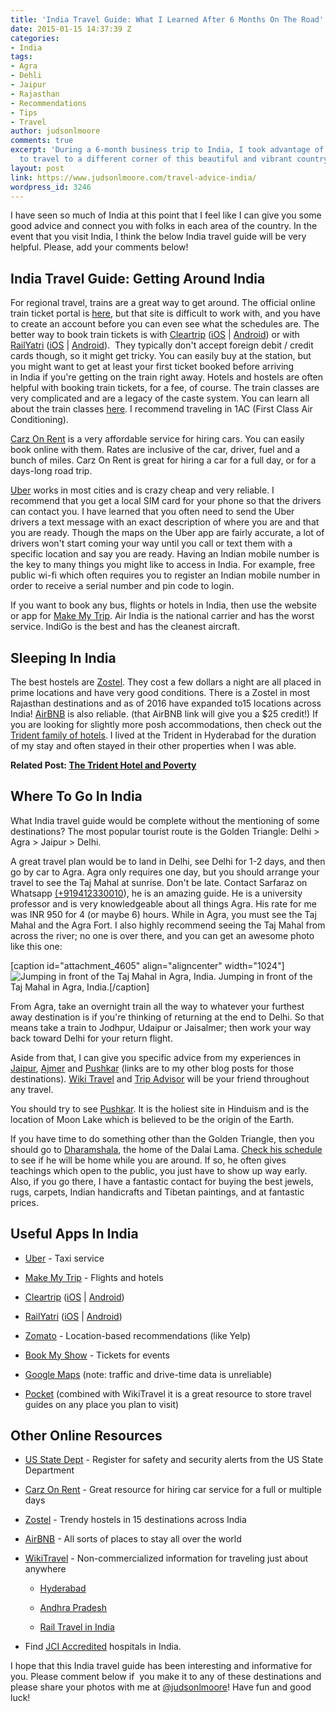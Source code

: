 ```yaml
---
title: 'India Travel Guide: What I Learned After 6 Months On The Road'
date: 2015-01-15 14:37:39 Z
categories:
- India
tags:
- Agra
- Dehli
- Jaipur
- Rajasthan
- Recommendations
- Tips
- Travel
author: judsonlmoore
comments: true
excerpt: 'During a 6-month business trip to India, I took advantage of every weekend
  to travel to a different corner of this beautiful and vibrant country. '
layout: post
link: https://www.judsonlmoore.com/travel-advice-india/
wordpress_id: 3246
---
```


I have seen so much of India at this point that I feel like I can give you some good advice and connect you with folks in each area of the country. In the event that you visit India, I think the below India travel guide will be very helpful. Please, add your comments below!


## India Travel Guide: Getting Around India


For regional travel, trains are a great way to get around. The official online train ticket portal is [here](https://www.irctc.co.in/eticketing/loginHome.jsf), but that site is difficult to work with, and you have to create an account before you can even see what the schedules are. The better way to book train tickets is with [Cleartrip](http://www.cleartrip.com/) ([iOS](https://www.judsonlmoore.com/get/ios-cleartrip/) | [Android](https://www.judsonlmoore.com/get/android-cleartrip/)) or with [RailYatri](https://www.railyatri.in/) ([iOS](https://www.judsonlmoore.com/get/ios-railyatri/) | [Android](https://www.judsonlmoore.com/get/android-railyatri/)).  They typically don't accept foreign debit / credit cards though, so it might get tricky. You can easily buy at the station, but you might want to get at least your first ticket booked before arriving in India if you're getting on the train right away. Hotels and hostels are often helpful with booking train tickets, for a fee, of course. The train classes are very complicated and are a legacy of the caste system. You can learn all about the train classes [here](http://wikitravel.org/en/Rail_travel_in_India). I recommend traveling in 1AC (First Class Air Conditioning).

[Carz On Rent](http://www.carzonrent.com/) is a very affordable service for hiring cars. You can easily book online with them. Rates are inclusive of the car, driver, fuel and a bunch of miles. Carz On Rent is great for hiring a car for a full day, or for a days-long road trip.

[Uber](https://www.uber.com/invite/uberjudsonlmoore) works in most cities and is crazy cheap and very reliable. I recommend that you get a local SIM card for your phone so that the drivers can contact you. I have learned that you often need to send the Uber drivers a text message with an exact description of where you are and that you are ready. Though the maps on the Uber app are fairly accurate, a lot of drivers won't start coming your way until you call or text them with a specific location and say you are ready. Having an Indian mobile number is the key to many things you might like to access in India. For example, free public wi-fi which often requires you to register an Indian mobile number in order to receive a serial number and pin code to login.

If you want to book any bus, flights or hotels in India, then use the website or app for [Make My Trip](http://makemytrip.com/). Air India is the national carrier and has the worst service. IndiGo is the best and has the cleanest aircraft.


## Sleeping In India


The best hostels are [Zostel](http://zostel.com/). They cost a few dollars a night are all placed in prime locations and have very good conditions. There is a Zostel in most Rajasthan destinations and as of 2016 have expanded to15 locations across India! [AirBNB](https://www.judsonlmoore.com/get/airbnb/) is also reliable. (that AirBNB link will give you a $25 credit!) If you are looking for slightly more posh accommodations, then check out the [Trident family of hotels](http://www.tridenthotels.com/). I lived at the Trident in Hyderabad for the duration of my stay and often stayed in their other properties when I was able.


**Related Post: [The Trident Hotel and Poverty](https://www.judsonlmoore.com/the-trident-hotel-and-poverty/)**





## Where To Go In India


What India travel guide would be complete without the mentioning of some destinations? The most popular tourist route is the Golden Triangle: Delhi > Agra > Jaipur > Delhi.

A great travel plan would be to land in Delhi, see Delhi for 1-2 days, and then go by car to Agra. Agra only requires one day, but you should arrange your travel to see the Taj Mahal at sunrise. Don't be late. Contact Sarfaraz on Whatsapp [(+919412330010](tel:%28%2B919412330010)), he is an amazing guide. He is a university professor and is very knowledgeable about all things Agra. His rate for me was INR 950 for 4 (or maybe 6) hours. While in Agra, you must see the Taj Mahal and the Agra Fort. I also highly recommend seeing the Taj Mahal from across the river; no one is over there, and you can get an awesome photo like this one:

[caption id="attachment_4605" align="aligncenter" width="1024"]![Jumping in front of the Taj Mahal in Agra, India. ](https://www.judsonlmoore.com/wp-content/uploads/2016/01/travel-advice-to-india-1024x683.jpg) Jumping in front of the Taj Mahal in Agra, India.[/caption]

From Agra, take an overnight train all the way to whatever your furthest away destination is if you're thinking of returning at the end to Delhi. So that means take a train to Jodhpur, Udaipur or Jaisalmer; then work your way back toward Delhi for your return flight.

Aside from that, I can give you specific advice from my experiences in [Jaipur](https://www.judsonlmoore.com/jaipur/), [Ajmer](https://www.judsonlmoore.com/ajmer) and [Pushkar](https://www.judsonlmoore.com/pushkar) (links are to my other blog posts for those destinations). [Wiki Travel](http://wikitravel.org/en/Rajasthan) and [Trip Advisor](http://www.tripadvisor.in/Search?q=Rajasthan&geo=297665&pid=3826&returnTo=http%253A__2F____2F__www__2E__tripadvisor__2E__in__2F__ShowForum__2D__g297665__2D__i4566__2D__Rajasthan__2E__html) will be your friend throughout any travel.

You should try to see [Pushkar](https://www.judsonlmoore.com/pushkar). It is the holiest site in Hinduism and is the location of Moon Lake which is believed to be the origin of the Earth.

If you have time to do something other than the Golden Triangle, then you should go to [Dharamshala](https://www.judsonlmoore.com/dharamshala), the home of the Dalai Lama. [Check his schedule](http://www.dalailama.com/teachings/schedule) to see if he will be home while you are around. If so, he often gives teachings which open to the public, you just have to show up way early. Also, if you go there, I have a fantastic contact for buying the best jewels, rugs, carpets, Indian handicrafts and Tibetan paintings, and at fantastic prices.


## **Useful Apps In India**





 	
  * [Uber](https://www.uber.com/invite/uberjudsonlmoore) - Taxi service

 	
  * [Make My Trip](http://makemytrip.com) - Flights and hotels

 	
  * [Cleartrip](http://www.cleartrip.com/) ([iOS](https://www.judsonlmoore.com/get/ios-cleartrip/) | [Android](https://www.judsonlmoore.com/get/android-cleartrip/))

 	
  * [RailYatri](https://www.railyatri.in/) ([iOS](https://www.judsonlmoore.com/get/ios-railyatri/) | [Android](https://www.judsonlmoore.com/get/android-railyatri/))

 	
  * [Zomato](https://www.zomato.com/) - Location-based recommendations (like Yelp)

 	
  * [Book My Show](http://bookmyshow.com) - Tickets for events

 	
  * [Google Maps](https://www.google.com/maps) (note: traffic and drive-time data is unreliable)

 	
  * [Pocket](http://getpocket.com/a/queue/) (combined with WikiTravel it is a great resource to store travel guides on any place you plan to visit)




## **Other Online Resources**





 	
  * [US State Dept](http://travel.state.gov/) - Register for safety and security alerts from the US State Department

 	
  * [Carz On Rent](http://carzonrent.com/) - Great resource for hiring car service for a full or multiple days

 	
  * [Zostel](http://zostel.com/) - Trendy hostels in 15 destinations across India

 	
  * [AirBNB](https://www.airbnb.com/c/jmoore381?s=3&i=1%3Fs%3D26) - All sorts of places to stay all over the world

 	
  * [WikiTravel](http://wikitravel.org/) - Non-commercialized information for traveling just about anywhere

 	
    * [Hyderabad](http://wikitravel.org/en/Hyderabad)

 	
    * [Andhra Pradesh](http://wikitravel.org/en/Andhra_Pradesh)

 	
    * [Rail Travel in India](http://wikitravel.org/en/Rail_travel_in_India)




 	
  * Find [JCI Accredited](http://www.jointcommissioninternational.org/about-jci/jci-accredited-organizations/?c=India) hospitals in India.


I hope that this India travel guide has been interesting and informative for you. Please comment below if  you make it to any of these destinations and please share your photos with me at [@judsonlmoore](http://twitter.com/judsonlmoore)! Have fun and good luck!

